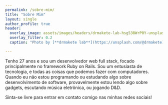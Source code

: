 ```yaml
---
permalink: /sobre-mim/
title: "Sobre Mim"
layout: single
author_profile: true
header:
  overlay_image: assets/images/headers/drmakete-lab-hsg538WrP0Y-unsplash.jpg
  overlay_filter: 0.2
  caption: "Photo by [**drmakete lab**](https://unsplash.com/@drmakete) on [**Unsplash**](https://unsplash.com/photos/hsg538WrP0Y)"

---
```


Tenho 27 anos e sou um desenvolvedor web full stack, focado principalmente no framework Ruby on Rails. Sou um entusiasta de tecnologia, e todas as coisas que podemos fazer com computadores. Quando eu não estou programando ou estudando algo sobre desenvolvimento de software, provavelmente estou lendo algo sobre gadgets, escutando música eletrônica, ou jogando D&D.

Sinta-se livre para entrar em contato comigo nas minhas redes sociais!
